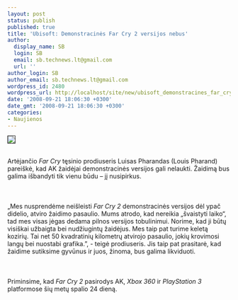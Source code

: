 ```yaml
---
layout: post
status: publish
published: true
title: 'Ubisoft: Demonstracinės Far Cry 2 versijos nebus'
author:
  display_name: SB
  login: SB
  email: sb.technews.lt@gmail.com
  url: ''
author_login: SB
author_email: sb.technews.lt@gmail.com
wordpress_id: 2480
wordpress_url: http://localhost/site/new/ubisoft_demonstracines_far_cry_2_versijos_nebus/
date: '2008-09-21 18:06:30 +0300'
date_gmt: '2008-09-21 18:06:30 +0300'
categories:
- Naujienos
---
```

<div class="imgright"><img src="http://tbn0.google.com/images?q=tbn:4eIHIAu88rQeyM:http://www.wallpaperez.net/wallpaper/games/Far-Cry-2-1422.jpg" border="1"></div>
<p><br>Artėjančio <i>Far Cry</i> tęsinio prodiuseris Luisas Pharandas (Louis Pharand) pareiškė, kad AK žaidėjai demonstracinės versijos gali nelaukti. Žaidimą bus galima išbandyti tik vienu būdu – jį nusipirkus.<br />
<br><br />
<br>„Mes nusprendėme neišleisti <i>Far Cry 2</i> demonstracinės versijos dėl ypač didelio, atviro žaidimo pasaulio. Mums atrodo, kad nereikia „švaistyti laiko“, tad mes visas jėgas dedama pilnos versijos tobulinimui. Norime, kad ji būtų visiškai užbaigta bei nudžiugintų žaidėjus. Mes taip pat turime keletą kozirių. Tai net 50 kvadratinių kilometrų atvirojo pasaulio, jokių krovimosi langų bei nuostabi grafika.”, - teigė prodiuseris. Jis taip pat prasitarė, kad žaidime sutiksime gyvūnus ir juos, žinoma, bus galima likviduoti.<br />
<br><br />
<br>Priminsime, kad <i>Far Cry 2</i> pasirodys AK, <i>Xbox 360</i> ir <i>PlayStation 3</i> platformose šių metų spalio 24 dieną.<br />
<br><br />
<br><br />
<br></p>
